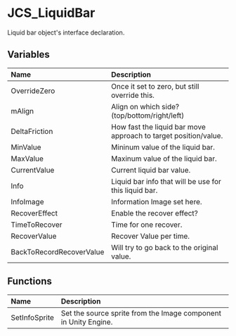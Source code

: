 # JCS_LiquidBar

Liquid bar object's interface declaration.

## Variables

| Name | Description |
|:---|:---|
| OverrideZero | Once it set to zero, but still override this. |
| mAlign | Align on which side? (top/bottom/right/left) |
| DeltaFriction | How fast the liquid bar move approach to target position/value. |
| MinValue | Mininum value of the liquid bar. |
| MaxValue | Maxinum value of the liquid bar. |
| CurrentValue | Current liquid bar value. |
| Info | Liquid bar info that will be use for this liquid bar. |
| InfoImage | Information Image set here. |
| RecoverEffect | Enable the recover effect? |
| TimeToRecover | Time for one recover. |
| RecoverValue | Recover Value per time. |
| BackToRecordRecoverValue | Will try to go back to the original value. |

## Functions

| Name | Description |
|:---|:---|
| SetInfoSprite | Set the source sprite from the Image component in Unity Engine. |
